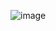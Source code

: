 ![image](https://github.com/rritec/Cloud-Data-Engineering/assets/20516321/525404db-ca97-4ac6-9fae-c438907099cd)
